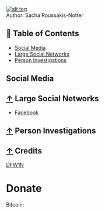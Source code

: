   [![alt tag](https://media.giphy.com/media/cOX066ptkLf7xIPDhx/giphy.gif)](https://Twitter.com/Sacha_Roussakis)                          
 Author: Sacha Roussakis-Notter    
## 📖 Table of Contents
- [Social Media](#social-media)
- [Large Social Networks](#-Large-social-networks)
- [Person Investigations](#-person-investigations)

## Social Media

## [↑](#contents) Large Social Networks
* [Facebook](http://www.facebook.com)

## [↑](#contents) Person Investigations

## [↑](#contents) Credits
[DFW1N](https://github.com/DFW1N)
 # Donate
 Bitcoin:
